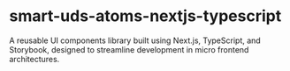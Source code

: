 # smart-uds-atoms-nextjs-typescript
A reusable UI components library built using Next.js, TypeScript, and Storybook, designed to streamline development in micro frontend architectures.